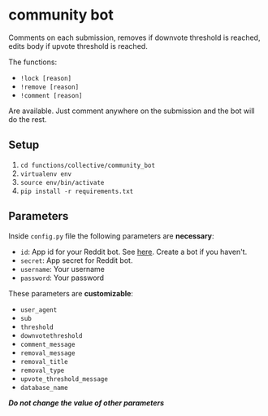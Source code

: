 # community bot

Comments on each submission, removes if downvote threshold is reached, edits body if upvote threshold is reached.

The functions:
- `!lock [reason]`
- `!remove [reason]`
- `!comment [reason]`

Are available. Just comment anywhere on the submission and the bot will do the rest.

## Setup

1. `cd functions/collective/community_bot`
2. `virtualenv env`
3. `source env/bin/activate`
4. `pip install -r requirements.txt`

## Parameters

Inside `config.py` file the following parameters are **necessary**:

- `id`: App id for your Reddit bot. See [here](https://www.reddit.com/prefs/apps/). Create a bot if you haven't.
- `secret`: App secret for Reddit bot.
- `username`: Your username
- `password`: Your password

These parameters are **customizable**:
- `user_agent`
- `sub`
- `threshold`
- `downvotethreshold`
- `comment_message`
- `removal_message`
- `removal_title`
- `removal_type`
- `upvote_threshold_message`
- `database_name`

***Do not change the value of other parameters***